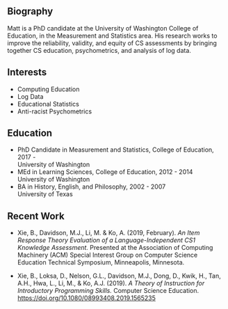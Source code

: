 ## Biography

Matt is a PhD candidate at the University of Washington College of Education, in the Measurement and Statistics area. His research works to improve the reliability, validity, and equity of CS assessments by bringing together CS education, psychometrics, and analysis of log data.

## Interests

- Computing Education
- Log Data
- Educational Statistics
- Anti-racist Psychometrics

## Education

- PhD Candidate in Measurement and Statistics, College of Education, 2017 -  
University of Washington
- MEd in Learning Sciences, College of Education, 2012 - 2014  
University of Washington
- BA in History, English, and Philosophy, 2002 - 2007  
University of Texas

## Recent Work
- Xie, B., Davidson, M.J., Li, M. & Ko, A. (2019, February).  *An Item Response Theory Evaluation of a Language-Independent CS1 Knowledge Assessment.* Presented at the Association of Computing Machinery (ACM) Special Interest Group on Computer Science Education Technical Symposium, Minneapolis, Minnesota.

- Xie, B., Loksa, D., Nelson, G.L., Davidson, M.J., Dong, D., Kwik, H., Tan, A.H., Hwa, L., Li, M., & Ko, A.J. (2019). *A Theory of Instruction for Introductory Programming Skills.* Computer Science Education. https://doi.org/10.1080/08993408.2019.1565235

